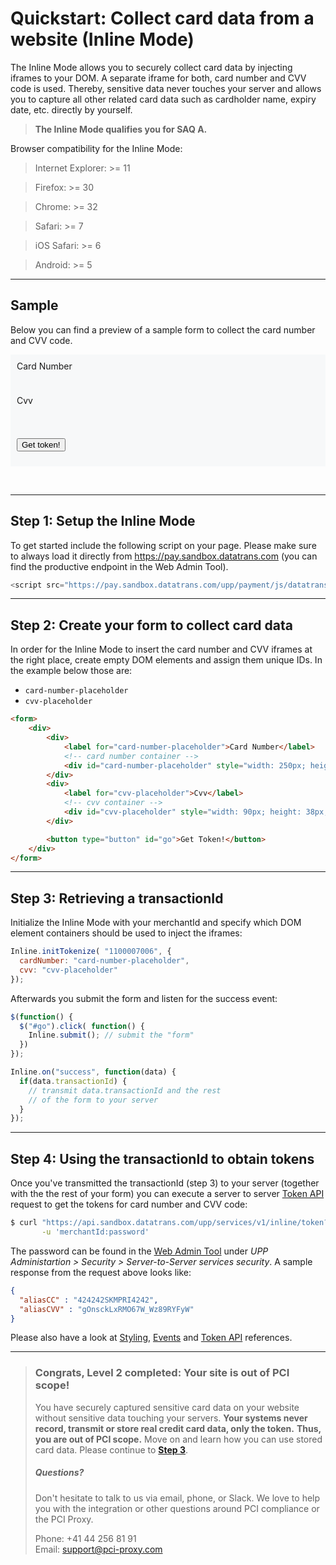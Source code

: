 # Quickstart: Collect card data from a website (Inline Mode)

The Inline Mode allows you to securely collect card data by injecting iframes to your DOM. A separate iframe for both, card number and CVV code is used. Thereby, sensitive data never touches your server and allows you to capture all other related card data such as cardholder name, expiry date, etc. directly by yourself.

> **The Inline Mode qualifies you for SAQ A.**

Browser compatibility for the Inline Mode:
>Internet Explorer: >= 11

>Firefox: >= 30

>Chrome: >= 32

>Safari: >= 7

>iOS Safari: >= 6

>Android: >= 5

---

## Sample

Below you can find a preview of a sample form to collect the card number and CVV code.

<link rel="stylesheet" href="https://maxcdn.bootstrapcdn.com/bootstrap/3.3.7/css/bootstrap.min.css" integrity="sha384-BVYiiSIFeK1dGmJRAkycuHAHRg32OmUcww7on3RYdg4Va+PmSTsz/K68vbdEjh4u" crossorigin="anonymous">
<style>
label { display: block }
.paymentForm { border: 0px; background-color: #F7F8F9; padding: 10px }
</style>
<script src="https://code.jquery.com/jquery-1.12.4.min.js"          integrity="sha256-ZosEbRLbNQzLpnKIkEdrPv7lOy9C27hHQ+Xp8a4MxAQ="             crossorigin="anonymous"></script>

<form>
<div class="paymentForm">
  <div>
    <label for="cardNumberPlaceholder">Card Number</label>
    <div id="cardNumberPlaceholder" style="display: inline-block; width: 300px; height: 38px;">
    </div>
  </div>
  <div>
    <label for="cvvPlaceholder">Cvv</label>
    <div id="cvvPlaceholder" style="display: inline-block; width: 120px; height: 38px;">
    </div>
  </div>

  <button type="button" class="btn btn-primary" id="go">Get token!</button>
</div>
</form>

<br/>

<div id="result" class="alert alert-success" role="alert" style="display: none;"></div>

<script type="text/javascript" src="https://pay.sandbox.datatrans.com/upp/payment/js/datatrans-inline-1.0.0.js"></script>
<script type="text/javascript">

$(document).ready(function() {
  console.log("### $(document).ready called!");  
  
  function setup() { 
    
    Inline.initTokenize( 
      "1100007006", {
        cardNumber: "cardNumberPlaceholder",
        cvv: "cvvPlaceholder"
      },{
        // options...          
      }    
    );
    
    Inline.on("ready", function() {
      
      Inline.setStyle("cardNumber","width: 80%; background-color: white; border-radius: 4px; border: 1px solid #ccc; padding: .65em .5em; font-size: 91%;");
      Inline.setStyle("cardNumber::placeholder","color: #D8D8D8");
      
      Inline.setStyle("cvv","width: 80%; background-color: white; border-radius: 4px; border: 1px solid #ccc; padding: .65em .5em; font-size: 91%;");
      Inline.setStyle("cvv::placeholder","color: #D8D8D8");
      
      Inline.setPlaceholder("cardNumber", "4242 4242 4242 4242");
      Inline.setPlaceholder("cvv", "123");
      
      Inline.focus("cardNumber");
    });
    
    Inline.on("validate", function(data) {
      Inline.setStyle("cardNumber", data.fields.cardNumber.valid ? "border: 1px solid #ccc": "border: 1px solid #f00");
      Inline.setStyle("cvv", data.fields.cvv.valid ? "border: 1px solid #ccc" : "border: 1px solid #f00");
    });
    
   
    $("#go").click( function() {
      Inline.submit(); // submit the "form"  
    });
    
    Inline.on("success", function(data) {
      if(data.transactionId !== undefined) {
        var trxId = document.getElementById("result");
        trxId.textContent = "Your transactionId is: " + data.transactionId;
        trxId.style.display = 'block';
      }
    });
    
  }
    
});



</script>

---

## Step 1: Setup the Inline Mode
To get started include the following script on your page. Please make sure to always load it directly from https://pay.sandbox.datatrans.com (you can find the productive endpoint in the Web Admin Tool).

```js
<script src="https://pay.sandbox.datatrans.com/upp/payment/js/datatrans-inline-1.0.0.js"></script>
```

---

## Step 2: Create your form to collect card data
In order for the Inline Mode to insert the card number and CVV iframes at the right place, create empty DOM elements and assign them unique IDs. In the example below those are:
- `card-number-placeholder`
- `cvv-placeholder`

```html
<form>
    <div>
        <div>
            <label for="card-number-placeholder">Card Number</label>
            <!-- card number container -->
            <div id="card-number-placeholder" style="width: 250px; height: 38px;"></div>
        </div>
        <div>
            <label for="cvv-placeholder">Cvv</label>
            <!-- cvv container -->
            <div id="cvv-placeholder" style="width: 90px; height: 38px;"></div>
        </div>

        <button type="button" id="go">Get Token!</button>
    </div>
</form>
```

---

## Step 3: Retrieving a transactionId

Initialize the Inline Mode with your merchantId and specify which DOM element containers should be used to inject the iframes:

```js
Inline.initTokenize( "1100007006", {
  cardNumber: "card-number-placeholder", 
  cvv: "cvv-placeholder"                
});
```

Afterwards you submit the form and listen for the success event:

```js
$(function() {
  $("#go").click( function() {
    Inline.submit(); // submit the "form"
  })
});

Inline.on("success", function(data) {
  if(data.transactionId) {
    // transmit data.transactionId and the rest
    // of the form to your server    
  }
});
```

---

## Step 4: Using the transactionId to obtain tokens
Once you've transmitted the transactionId (step 3) to your server (together with the the rest of your form) you can execute a server to server [Token API](/inline-payment-frames/token-api.md) request to get the tokens for card number and CVV code:

```bash
$ curl "https://api.sandbox.datatrans.com/upp/services/v1/inline/token?transactionId=170419151426624571" \
       -u 'merchantId:password'
```
The password can be found in the [Web Admin Tool](https://admin.sandbox.datatrans.com) under _UPP Administartion > Security > Server-to-Server services security_. A sample response from the request above looks like:
```json
{
  "aliasCC" : "424242SKMPRI4242",
  "aliasCVV" : "gOnsckLxRMO67W_Wz89RYFyW"
}
```

Please also have a look at [Styling](/inline-payment-frames/styling.md), [Events](/inline-payment-frames/events.md) and [Token API](/inline-payment-frames/token-api.md) references.

---

> ### Congrats, Level 2 completed: Your site is out of PCI scope!
>
> You have securely captured sensitive card data on your website without sensitive data touching your servers. **Your systems never record, transmit or store real credit card data, only the token.** **Thus, you are out of PCI scope.** Move on and learn how you can use stored card data. Please continue to [**Step 3**](/step-3-use-stored-data.md).
>
> ##### Questions?
>
> Don't hesitate to talk to us via email, phone, or Slack. We love to help you with the integration or other questions around PCI compliance or the PCI Proxy.
>
> Phone: +41 44 256 81 91  
> Email: [support@pci-proxy.com](/mailto:support@pci-proxy.com)




